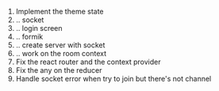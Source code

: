 1. Implement the theme state
2. .. socket
3. .. login screen
4. .. formik
5. .. create server with socket
6. .. work on the room context
7. Fix the react router and the context provider
8. Fix the any on the reducer
9. Handle socket error when try to join but there's not channel
